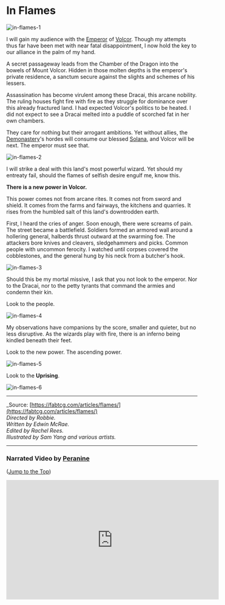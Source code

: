 # In Flames

<img src="https://d2hl7maqck52px.cloudfront.net/main-story/08-uprising/in-flames-1.webp" alt="in-flames-1" class="center">

I will gain my audience with the [Emperor](https://legendarystories.net/heroes-of-rathe/emperor-about.html) of [Volcor](https://legendarystories.net/world-of-rathe/volcor/volcor.html). Though my attempts thus far have been met with near fatal disappointment, I now hold the key to our alliance in the palm of my hand.

A secret passageway leads from the Chamber of the Dragon into the bowels of Mount Volcor. Hidden in those molten depths is the emperor's private residence, a sanctum secure against the slights and schemes of his lessers.

Assassination has become virulent among these Dracai, this arcane nobility. The ruling houses fight fire with fire as they struggle for dominance over this already fractured land. I had expected Volcor's politics to be heated. I did not expect to see a Dracai melted into a puddle of scorched fat in her own chambers.

They care for nothing but their arrogant ambitions. Yet without allies, the [Demonastery](https://legendarystories.net/world-of-rathe/demonastery/demonastery.html)'s hordes will consume our blessed [Solana](https://legendarystories.net/world-of-rathe/solana/solana.html), and Volcor will be next. The emperor must see that.

<img src="https://d2hl7maqck52px.cloudfront.net/main-story/08-uprising/in-flames-2.webp" alt="in-flames-2" class="center">

I will strike a deal with this land's most powerful wizard. Yet should my entreaty fail, should the flames of selfish desire engulf me, know this.

**There is a new power in Volcor.**

This power comes not from arcane rites. It comes not from sword and shield. It comes from the farms and fairways, the kitchens and quarries. It rises from the humbled salt of this land's downtrodden earth.

First, I heard the cries of anger. Soon enough, there were screams of pain. The street became a battlefield. Soldiers formed an armored wall around a hollering general, halberds thrust outward at the swarming foe. The attackers bore knives and cleavers, sledgehammers and picks. Common people with uncommon ferocity. I watched until corpses covered the cobblestones, and the general hung by his neck from a butcher's hook.

<img src="https://d2hl7maqck52px.cloudfront.net/main-story/08-uprising/in-flames-3.webp" alt="in-flames-3" class="center">

Should this be my mortal missive, I ask that you not look to the emperor. Nor to the Dracai, nor to the petty tyrants that command the armies and condemn their kin.

Look to the people.

<img src="https://d2hl7maqck52px.cloudfront.net/main-story/08-uprising/in-flames-4.webp" alt="in-flames-4" class="center">

My observations have companions by the score, smaller and quieter, but no less disruptive. As the wizards play with fire, there is an inferno being kindled beneath their feet.

Look to the new power. The ascending power.

<img src="https://d2hl7maqck52px.cloudfront.net/main-story/08-uprising/in-flames-5.webp" alt="in-flames-5" class="center">

Look to the **Uprising**.

<img src="https://d2hl7maqck52px.cloudfront.net/main-story/08-uprising/in-flames-6.webp" alt="in-flames-6" class="center">

---

_Source: [https://fabtcg.com/articles/flames/](https://fabtcg.com/articles/flames/)<br>
_Directed by Robbie._<br>
_Written by Edwin McRae._<br>
_Edited by Rachel Rees._<br>
_Illustrated by Sam Yang and various artists._

---

### Narrated Video by [Peranine](https://www.youtube.com/@Peranine)

<p>
(<a href="#in-flames">Jump to the Top</a>)
</p>

<div style="text-align: center;"><iframe width="560" height="315" src="https://www.youtube.com/embed/B2qHOZ5mZi8" title="YouTube video player" frameborder="0" allow="accelerometer; autoplay; clipboard-write; encrypted-media; gyroscope; picture-in-picture; web-share" allowfullscreen></iframe></div>
